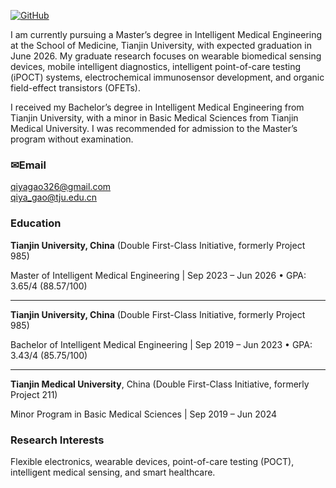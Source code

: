 [![GitHub](https://img.shields.io/badge/GitHub-QiyaGao326-blue?logo=github)](https://github.com/QiyaGao326)


I am currently pursuing a Master’s degree in Intelligent Medical Engineering at the School of Medicine, Tianjin University, with expected graduation in June 2026. My graduate research focuses on wearable biomedical sensing devices, mobile intelligent diagnostics, intelligent point-of-care testing (iPOCT) systems, electrochemical immunosensor development, and organic field-effect transistors (OFETs). 

I received my Bachelor’s degree in Intelligent Medical Engineering from Tianjin University, with a minor in Basic Medical Sciences from Tianjin Medical University. I was recommended for admission to the Master’s program without examination.

### **✉Email**  
[qiyagao326@gmail.com](mailto:qiyagao326@gmail.com)  
[qiya_gao@tju.edu.cn](mailto:qiya_gao@tju.edu.cn)


### **Education**  
**Tianjin University, China** (Double First-Class Initiative, formerly Project 985)

Master of Intelligent Medical Engineering | Sep 2023 – Jun 2026
• GPA: 3.65/4 (88.57/100)

---

**Tianjin University, China** (Double First-Class Initiative, formerly Project 985)

Bachelor of Intelligent Medical Engineering | Sep 2019 – Jun 2023
• GPA: 3.43/4 (85.75/100)  

---

**Tianjin Medical University**, China (Double First-Class Initiative, formerly Project 211)

Minor Program in Basic Medical Sciences | Sep 2019 – Jun 2024

### **Research Interests**  
Flexible electronics, wearable devices, point-of-care testing (POCT), intelligent medical sensing, and smart healthcare.
